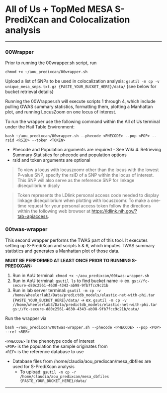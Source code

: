 # All of Us + TopMed MESA S-PrediXcan and Colocalization analysis
***
### 00Wrapper
Prior to running the 00wrapper.sh script, run
```
chmod +x ~/aou_predixcan/00wrapper.sh
```

Upload a list of SNPs to be used in colocalization analysis: `gsutil -m cp -v unique_mesa_snps.txt.gz {PASTE_YOUR_BUCKET_HERE}/data/` {see below for bucket retrieval details}

Running the 00Wrapper.sh will execute scripts 1 through 4, which include pulling GWAS summary statistics, formatting them, plotting a Manhattan plot, and running LocusZoom on one locus of interest.

To run the wrapper use the following command within the All of Us terminal under the Hail Table Environment:
```
bash ~/aou_predixcan/00wrapper.sh --phecode <PHECODE> --pop <POP> --rsid <RSID> --token <TOKEN>
```

- Phecode and Population arguments are required - See Wiki 4. Retrieving Summary Statistics for phecode and population options
- rsid and token arguments are optional
> To view a locus with locuszoomr other than the locus with the lowest P-value SNP, specify the rsID of a SNP within the locus of interest. This SNP will also serve as the reference SNP for linkage disequilibrium disply

> Token represents the LDlink personal access code needed to display linkage disequilibrium when plotting with locuszoomr. To make a one-time request for your personal access token follow the directions within the following web browser at https://ldlink.nih.gov/?tab=apiaccess.

### 00twas-wrapper
This second wrapper performs the TWAS part of this tool. It executes setting up S-PrediXcan and scripts 5 & 6, which imputes TWAS summary statistics and generates a Manhattan plot of those data.

**MUST BE PERFORMED AT LEAST ONCE PRIOR TO RUNNING S-PREDIXCAN:**
1. Run in AoU terminal: `chmod +x ~/aou_predixcan/00twas-wrapper.sh`
2. Run in AoU terminal: `gsutil ls` to find bucket name -> ex. `gs://fc-secure-d80c2561-4630-4343-ab98-9fb7fcc9c21b`
3. Run in lab server terminal: `gsutil -m cp -v /home/wheelerlab3/Data/predictdb_models/elastic-net-with-phi.tar {PASTE_YOUR_BUCKET_HERE}/data/` -> ex. `gsutil -m cp -v //home/wheelerlab3/Data/predictdb_models/elastic-net-with-phi.tar gs://fc-secure-d80c2561-4630-4343-ab98-9fb7fcc9c21b/data/`

Run the wrapper via
```
bash ~/aou_predixcan/00twas-wrapper.sh --phecode <PHECODE> --pop <POP> --ref <REF>
```

`<PHECODE>` is the phenotype code of interest  
`<POP>` is the population the sample originates from  
`<REF>` is the reference database to use  

- Database files from /home/claudia/aou_predixcan/mesa_dbfiles are used for S-PrediXcan analysis
  - To upload: `gsutil -m cp -r /home/claudia/aou_predixcan/mesa_dbfiles {PASTE_YOUR_BUCKET_HERE}/data/`
***
